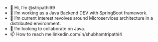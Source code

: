 - 👋 Hi, I’m @stripathi99
- 👀 I’m working as a Java Backend DEV with SpringBoot framework.
- 🌱 I’m current interest revolves around Microservices architecture in a distributed environment.
- 💞️ I’m looking to collaborate on Java.
- 📫 How to reach me linkedin.com/in/shubhamtripathi4

<!---
stripathi99/stripathi99 is a ✨ special ✨ repository because its `README.md` (this file) appears on your GitHub profile.
You can click the Preview link to take a look at your changes.
--->
